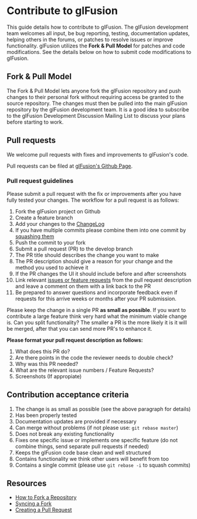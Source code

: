 # Contribute to glFusion

This guide details how to contribute to glFusion.  The glFusion development team welcomes all input, be bug reporting, testing, documentation updates, helping others in the forums, or patches to resolve issues or improve functionality.  glFusion utilizes the **Fork & Pull Model** for patches and code modifications.  See the details below on how to submit code modifications to glFusion.

## Fork & Pull Model

The Fork & Pull Model lets anyone fork the glFusion repository and push changes to their personal fork without requiring access be granted to the source repository. The changes must then be pulled into the main glFusion repository by the glFusion development team. It is a good idea to subscribe to the glFusion Development Discussion Mailing List to discuss your plans before starting to work.

## Pull requests

We welcome pull requests with fixes and improvements to glFusion's code.

Pull requests can be filed at [glFusion's Github Page](https://github.com/glFusion/glfusion/pulls).

### Pull request guidelines

Please submit a pull request with the fix or improvements after you have fully tested your changes. The workflow for a pull request is as follows:

1. Fork the glFusion project on Github
1. Create a feature branch
1. Add your changes to the [ChangeLog](https://github.com/glFusion/glfusion/blob/develop/CHANGELOG.md)
1. If you have multiple commits please combine them into one commit by [squashing them](http://git-scm.com/book/en/Git-Tools-Rewriting-History#Squashing-Commits)
1. Push the commit to your fork
1. Submit a pull request (PR) to the develop branch
1. The PR title should describes the change you want to make
1. The PR description should give a reason for your change and the method you used to achieve it
1. If the PR changes the UI it should include before and after screenshots
1. Link relevant [issues or feature requests](https://github.com/glFusion/glfusion/issues) from the pull request description and leave a comment on them with a link back to the PR
1. Be prepared to answer questions and incorporate feedback even if requests for this arrive weeks or months after your PR submission.

Please keep the change in a single PR **as small as possible**. If you want to contribute a large feature think very hard what the minimum viable change is. Can you split functionality? The smaller a PR is the more likely it is it will be merged, after that you can send more PR's to enhance it.

**Please format your pull request description as follows:**

1. What does this PR do?
2. Are there points in the code the reviewer needs to double check?
3. Why was this PR needed?
4. What are the relevant issue numbers / Feature Requests?
5. Screenshots (If appropiate)

## Contribution acceptance criteria

1. The change is as small as possible (see the above paragraph for details)
1. Has been properly tested
2. Documentation updates are provided if necessary
1. Can merge without problems (if not please use: `git rebase master`)
1. Does not break any existing functionality
1. Fixes one specific issue or implements one specific feature (do not combine things, send separate pull requests if needed)
1. Keeps the glFusion code base clean and well structured
1. Contains functionality we think other users will benefit from too
1. Contains a single commit (please use `git rebase -i` to squash commits)

## Resources

* [How to Fork a Repository](https://help.github.com/articles/fork-a-repo)
* [Syncing a Fork](https://help.github.com/articles/syncing-a-fork)
* [Creating a Pull Request](https://help.github.com/articles/creating-a-pull-request)
